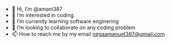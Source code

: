 - 👋 Hi, I’m @amani387
- 👀 I’m interested in coding
- 🌱 I’m currently learning software enginering 
- 💞️ I’m looking to collaborate on any coding problem
- 📫 How to reach me by my email negaamanuel387@gmail.com

<!---
amani387/amani387 is a ✨ special ✨ repository because its `README.md` (this file) appears on your GitHub profile.
You can click the Preview link to take a look at your changes.
--->
